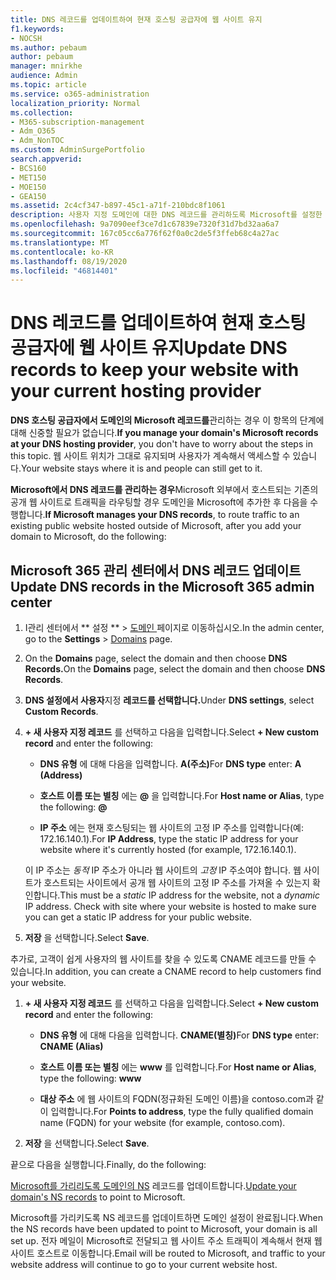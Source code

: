 ```yaml
---
title: DNS 레코드를 업데이트하여 현재 호스팅 공급자에 웹 사이트 유지
f1.keywords:
- NOCSH
ms.author: pebaum
author: pebaum
manager: mnirkhe
audience: Admin
ms.topic: article
ms.service: o365-administration
localization_priority: Normal
ms.collection:
- M365-subscription-management
- Adm_O365
- Adm_NonTOC
ms.custom: AdminSurgePortfolio
search.appverid:
- BCS160
- MET150
- MOE150
- GEA150
ms.assetid: 2c4cf347-b897-45c1-a71f-210bdc8f1061
description: 사용자 지정 도메인에 대한 DNS 레코드를 관리하도록 Microsoft를 설정한 경우 Microsoft 외부에서 호스트되는 기존의 공용 웹 사이트로 트래픽을 라우팅하는 방법에 대해 알아봅니다.
ms.openlocfilehash: 9a7090eef3ce7d1c67839e7320f31d7bd32aa6a7
ms.sourcegitcommit: 167c05cc6a776f62f0a0c2de5f3ffeb68c4a27ac
ms.translationtype: MT
ms.contentlocale: ko-KR
ms.lasthandoff: 08/19/2020
ms.locfileid: "46814401"
---
```

# <a name="update-dns-records-to-keep-your-website-with-your-current-hosting-provider"></a><span data-ttu-id="c890e-103">DNS 레코드를 업데이트하여 현재 호스팅 공급자에 웹 사이트 유지</span><span class="sxs-lookup"><span data-stu-id="c890e-103">Update DNS records to keep your website with your current hosting provider</span></span>

 <span data-ttu-id="c890e-104">**DNS 호스팅 공급자에서 도메인의 Microsoft 레코드를**관리하는 경우 이 항목의 단계에 대해 신중할 필요가 없습니다.</span><span class="sxs-lookup"><span data-stu-id="c890e-104">**If you manage your domain's Microsoft records at your DNS hosting provider**, you don't have to worry about the steps in this topic.</span></span> <span data-ttu-id="c890e-105">웹 사이트 위치가 그대로 유지되며 사용자가 계속해서 액세스할 수 있습니다.</span><span class="sxs-lookup"><span data-stu-id="c890e-105">Your website stays where it is and people can still get to it.</span></span> 
  
 <span data-ttu-id="c890e-106">**Microsoft에서 DNS 레코드를 관리하는 경우**Microsoft 외부에서 호스트되는 기존의 공개 웹 사이트로 트래픽을 라우팅할 경우 도메인을 Microsoft에 추가한 후 다음을 수행합니다.</span><span class="sxs-lookup"><span data-stu-id="c890e-106">**If Microsoft manages your DNS records**, to route traffic to an existing public website hosted outside of Microsoft, after you add your domain to Microsoft, do the following:</span></span> 
  
## <a name="update-dns-records-in-the-microsoft-365-admin-center"></a><span data-ttu-id="c890e-107">Microsoft 365 관리 센터에서 DNS 레코드 업데이트</span><span class="sxs-lookup"><span data-stu-id="c890e-107">Update DNS records in the Microsoft 365 admin center</span></span>
1. <span data-ttu-id="c890e-108">I관리 센터에서 \*\* 설정 \*\* \> <a href="https://go.microsoft.com/fwlink/p/?linkid=834818" target="_blank"> 도메인 </a> 페이지로 이동하십시오.</span><span class="sxs-lookup"><span data-stu-id="c890e-108">In the admin center, go to the **Settings** \> <a href="https://go.microsoft.com/fwlink/p/?linkid=834818" target="_blank">Domains</a> page.</span></span>

2. <span data-ttu-id="c890e-109">On the **Domains** page, select the domain and then choose **DNS Records.**</span><span class="sxs-lookup"><span data-stu-id="c890e-109">On the **Domains** page, select the domain and then choose **DNS Records**.</span></span>

3. <span data-ttu-id="c890e-110">**DNS 설정에서 사용자**지정 **레코드를 선택합니다.**</span><span class="sxs-lookup"><span data-stu-id="c890e-110">Under **DNS settings**, select **Custom Records**.</span></span>

4. <span data-ttu-id="c890e-111">**+ 새 사용자 지정 레코드** 를 선택하고 다음을 입력합니다.</span><span class="sxs-lookup"><span data-stu-id="c890e-111">Select **+ New custom record** and enter the following:</span></span> 
    
   - <span data-ttu-id="c890e-112">**DNS 유형** 에 대해 다음을 입력합니다. **A(주소)**</span><span class="sxs-lookup"><span data-stu-id="c890e-112">For **DNS type** enter: **A (Address)**</span></span>
    
   - <span data-ttu-id="c890e-113">**호스트 이름 또는 별칭** 에는 **@** 을 입력합니다.</span><span class="sxs-lookup"><span data-stu-id="c890e-113">For **Host name or Alias**, type the following: **@**</span></span>
    
   - <span data-ttu-id="c890e-114">**IP 주소** 에는 현재 호스팅되는 웹 사이트의 고정 IP 주소를 입력합니다(예: 172.16.140.1).</span><span class="sxs-lookup"><span data-stu-id="c890e-114">For **IP Address**, type the static IP address for your website where it's currently hosted (for example, 172.16.140.1).</span></span> 
    
   <span data-ttu-id="c890e-p102">이 IP 주소는  *동적*  IP 주소가 아니라 웹 사이트의  *고정*  IP 주소여야 합니다. 웹 사이트가 호스트되는 사이트에서 공개 웹 사이트의 고정 IP 주소를 가져올 수 있는지 확인합니다.</span><span class="sxs-lookup"><span data-stu-id="c890e-p102">This must be a  *static*  IP address for the website, not a  *dynamic*  IP address. Check with site where your website is hosted to make sure you can get a static IP address for your public website.</span></span> 
    
5. <span data-ttu-id="c890e-117">**저장** 을 선택합니다.</span><span class="sxs-lookup"><span data-stu-id="c890e-117">Select **Save**.</span></span> 
    
<span data-ttu-id="c890e-118">추가로, 고객이 쉽게 사용자의 웹 사이트를 찾을 수 있도록 CNAME 레코드를 만들 수 있습니다.</span><span class="sxs-lookup"><span data-stu-id="c890e-118">In addition, you can create a CNAME record to help customers find your website.</span></span>
  
1. <span data-ttu-id="c890e-119">**+ 새 사용자 지정 레코드** 를 선택하고 다음을 입력합니다.</span><span class="sxs-lookup"><span data-stu-id="c890e-119">Select **+ New custom record** and enter the following:</span></span> 
    
   - <span data-ttu-id="c890e-120">**DNS 유형** 에 대해 다음을 입력합니다. **CNAME(별칭)**</span><span class="sxs-lookup"><span data-stu-id="c890e-120">For **DNS type** enter: **CNAME (Alias)**</span></span>
    
   - <span data-ttu-id="c890e-121">**호스트 이름 또는 별칭** 에는 **www** 를 입력합니다.</span><span class="sxs-lookup"><span data-stu-id="c890e-121">For **Host name or Alias**, type the following: **www**</span></span>
    
   - <span data-ttu-id="c890e-122">**대상 주소** 에 웹 사이트의 FQDN(정규화된 도메인 이름)을 contoso.com과 같이 입력합니다.</span><span class="sxs-lookup"><span data-stu-id="c890e-122">For **Points to address**, type the fully qualified domain name (FQDN) for your website (for example, contoso.com).</span></span> 
    
2. <span data-ttu-id="c890e-123">**저장** 을 선택합니다.</span><span class="sxs-lookup"><span data-stu-id="c890e-123">Select **Save**.</span></span> 
    
<span data-ttu-id="c890e-124">끝으로 다음을 실행합니다.</span><span class="sxs-lookup"><span data-stu-id="c890e-124">Finally, do the following:</span></span>
  
<span data-ttu-id="c890e-125">[Microsoft를 가리리도록 도메인의 NS](https://docs.microsoft.com/microsoft-365/admin/get-help-with-domains/set-up-your-domain-host-specific-instructions) 레코드를 업데이트합니다.</span><span class="sxs-lookup"><span data-stu-id="c890e-125">[Update your domain's NS records](https://docs.microsoft.com/microsoft-365/admin/get-help-with-domains/set-up-your-domain-host-specific-instructions) to point to Microsoft.</span></span> 
  
<span data-ttu-id="c890e-126">Microsoft를 가리키도록 NS 레코드를 업데이트하면 도메인 설정이 완료됩니다.</span><span class="sxs-lookup"><span data-stu-id="c890e-126">When the NS records have been updated to point to Microsoft, your domain is all set up.</span></span> <span data-ttu-id="c890e-127">전자 메일이 Microsoft로 전달되고 웹 사이트 주소 트래픽이 계속해서 현재 웹 사이트 호스트로 이동합니다.</span><span class="sxs-lookup"><span data-stu-id="c890e-127">Email will be routed to Microsoft, and traffic to your website address will continue to go to your current website host.</span></span>
 
